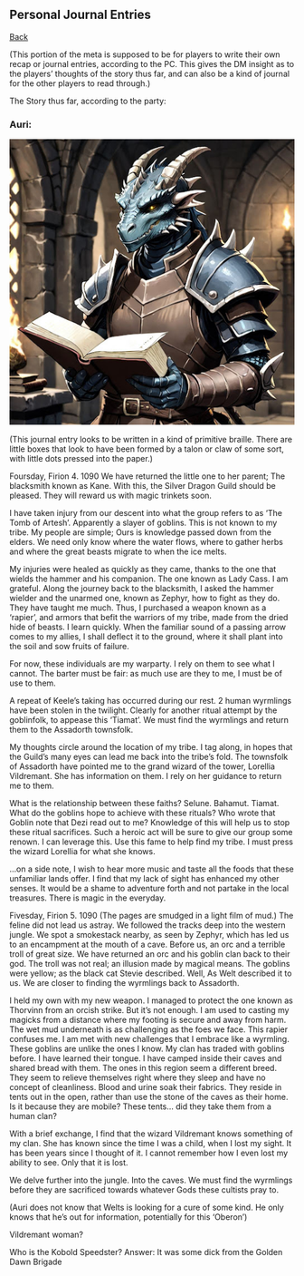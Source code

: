 ## Personal Journal Entries
[Back](ErubounesuWikiMain.md)

(This portion of the meta is supposed to be for players to write their own recap or journal entries, according to the PC. This gives the DM insight as to the players’ thoughts of the story thus far, and can also be a kind of journal for the other players to read through.)

The Story thus far, according to the party:

### Auri:

![AuriFace](Auri.jpg)

(This journal entry looks to be written in a kind of primitive braille. There are little boxes that look to have been formed by a talon or claw of some sort, with little dots pressed into the paper.)

Foursday, Firion 4. 1090
We have returned the little one to her parent; The blacksmith known as Kane. With this, the Silver Dragon Guild should be pleased. They will reward us with magic trinkets soon.

I have taken injury from our descent into what the group refers to as ‘The Tomb of Artesh’. Apparently a slayer of goblins. This is not known to my tribe. My people are simple; Ours is knowledge passed down from the elders. We need only know where the water flows, where to gather herbs and where the great beasts migrate to when the ice melts.

My injuries were healed as quickly as they came, thanks to the one that wields the hammer and his companion. The one known as Lady Cass. I am grateful. Along the journey back to the blacksmith, I asked the hammer wielder and the unarmed one, known as Zephyr, how to fight as they do. They have taught me much. Thus, I purchased a weapon known as a ‘rapier’, and armors that befit the warriors of my tribe, made from the dried hide of beasts. I learn quickly. When the familiar sound of a passing arrow comes to my allies, I shall deflect it to the ground, where it shall plant into the soil and sow fruits of failure.

For now, these individuals are my warparty. I rely on them to see what I cannot. The barter must be fair: as much use are they to me, I must be of use to them. 

A repeat of Keele’s taking has occurred during our rest. 2 human wyrmlings have been stolen in the twilight. Clearly for another ritual attempt by the goblinfolk, to appease this ‘Tiamat’. We must find the wyrmlings and return them to the Assadorth townsfolk.

My thoughts circle around the location of my tribe. I tag along, in hopes that the Guild’s many eyes can lead me back into the tribe’s fold. The townsfolk of Assadorth have pointed me to the grand wizard of the tower, Lorellia Vildremant. She has information on them. I rely on her guidance to return me to them.

What is the relationship between these faiths? Selune. Bahamut. Tiamat. What do the goblins hope to achieve with these rituals? Who wrote that Goblin note that Dezi read out to me? Knowledge of this will help us to stop these ritual sacrifices. Such a heroic act will be sure to give our group some renown. I can leverage this. Use this fame to help find my tribe. I must press the wizard Lorellia for what she knows.

…on a side note, I wish to hear more music and taste all the foods that these unfamiliar lands offer. I find that my lack of sight has enhanced my other senses. It would be a shame to adventure forth and not partake in the local treasures. There is magic in the everyday.

Fivesday, Firion 5. 1090
(The pages are smudged in a light film of mud.)
The feline did not lead us astray. We followed the tracks deep into the western jungle. We spot a smokestack nearby, as seen by Zephyr, which has led us to an encampment at the mouth of a cave. Before us, an orc and a terrible troll of great size. 
We have returned an orc and his goblin clan back to their god. The troll was not real; an illusion made by magical means.
The goblins were yellow; as the black cat Stevie described. Well, As Welt described it to us. We are closer to finding the wyrmlings back to Assadorth.

I held my own with my new weapon. I managed to protect the one known as Thorvinn from an orcish strike. But it’s not enough. I am used to casting my magicks from a distance where my footing is secure and away from harm.  The wet mud underneath is as challenging as the foes we face.
This rapier confuses me. I am met with new challenges that I embrace like a wyrmling.
These goblins are unlike the ones I know. My clan has traded with goblins before. I have learned their tongue. I have camped inside their caves and shared bread with them. The ones in this region seem a different breed. They seem to relieve themselves right where they sleep and have no concept of cleanliness. Blood and urine soak their fabrics. They reside in tents out in the open, rather than use the stone of the caves as their home. Is it because they are mobile? These tents… did they take them from a human clan?

With a brief exchange, I find that the wizard Vildremant knows something of my clan. She has known since the time I was a child, when I lost my sight. It has been years since I thought of it. I cannot remember how I even lost my ability to see. Only that it is lost.

We delve further into the jungle. Into the caves. We must find the wyrmlings before they are sacrificed towards whatever Gods these cultists pray to.

(Auri does not know that Welts is looking for a cure of some kind. He only knows that he’s out for information, potentially for this ‘Oberon’)

Vildremant woman?

Who is the Kobold Speedster?
Answer: It was some dick from the Golden Dawn Brigade



